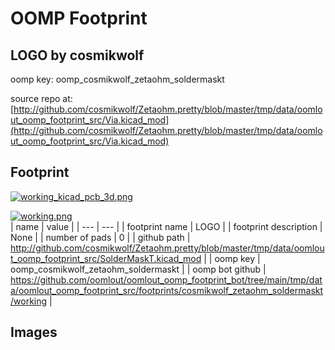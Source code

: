 # OOMP Footprint  
## LOGO  by cosmikwolf  
  
oomp key: oomp_cosmikwolf_zetaohm_soldermaskt  
  
source repo at: [http://github.com/cosmikwolf/Zetaohm.pretty/blob/master/tmp/data/oomlout_oomp_footprint_src/Via.kicad_mod](http://github.com/cosmikwolf/Zetaohm.pretty/blob/master/tmp/data/oomlout_oomp_footprint_src/Via.kicad_mod)  
## Footprint  
  
[![working_kicad_pcb_3d.png](working_kicad_pcb_3d_600.png)](working_kicad_pcb_3d.png)  
  
[![working.png](working_600.png)](working.png)  
| name | value | 
| --- | --- | 
| footprint name | LOGO | 
| footprint description | None | 
| number of pads | 0 | 
| github path | http://github.com/cosmikwolf/Zetaohm.pretty/blob/master/tmp/data/oomlout_oomp_footprint_src/SolderMaskT.kicad_mod | 
| oomp key | oomp_cosmikwolf_zetaohm_soldermaskt | 
| oomp bot github | https://github.com/oomlout/oomlout_oomp_footprint_bot/tree/main/tmp/data/oomlout_oomp_footprint_src/footprints/cosmikwolf_zetaohm_soldermaskt/working | 
## Images  
